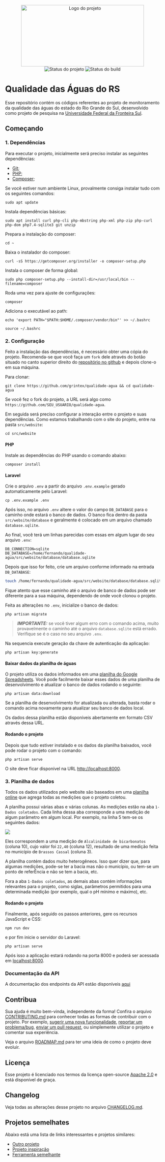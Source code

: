 <p align="center">
    <img width="400" height="200" src=".github/logo.png" title="Logo do projeto"><br />
    <img src="https://img.shields.io/maintenance/yes/2020?style=for-the-badge" title="Status do projeto">
    <img src="https://img.shields.io/github/workflow/status/grintex/template/Main?label=Build&logo=github&logoColor=white&style=for-the-badge" title="Status do build">
</p>

# Qualidade das Águas do RS

Esse repositório contém os códigos referentes ao projeto de monitoramento da qualidade das águas do estado do Rio Grande do Sul, desenvolvido como projeto de pesquisa na [Universidade Federal da Fronteira Sul](https://www.uffs.edu.br).

## Começando

### 1. Dependências

Para executar o projeto, inicialmente será preciso instalar as seguintes dependências:

- [Git](https://git-scm.com);
- [PHP](https://www.php.net/downloads);
- [Composer](https://getcomposer.org/download/);

Se você estiver num ambiente Linux, provalmente consiga instalar tudo com os seguintes comandos:

```
sudo apt update
```

Instala dependências básicas:

```
sudo apt install curl php-cli php-mbstring php-xml php-zip php-curl php-dom php7.4-sqlite3 git unzip
```

Prepara a instalação do composer:

```
cd ~
```

Baixa o instalador do composer:

```
curl -sS https://getcomposer.org/installer -o composer-setup.php
```

Instala o composer de forma global:

```
sudo php composer-setup.php --install-dir=/usr/local/bin --filename=composer
```

Roda uma vez para ajuste de configurações:

```
composer
```

Adiciona o executável ao path:

```
echo 'export PATH="$PATH:$HOME/.composer/vendor/bin"' >> ~/.bashrc
```

```
source ~/.bashrc
```

### 2. Configuração

Feito a instalação das dependências, é necessário obter uma cópia do projeto. Recomenda-se que você faça um `fork` dele através do botão situado no canto superior direito do [repositório no github](https://github.com/grintex/qualidade-agua) e depois clone-o em sua máquina.

Para clonar:

```
git clone https://github.com/grintex/qualidade-agua && cd qualidade-agua
```

Se você fez o fork do projeto, a URL será algo como `https://github.com/SEU_USUARIO/qualidade-agua`.

Em seguida será preciso configurar a interação entre o projeto e suas dependências. Como estamos trabalhando com o site do projeto, entre na pasta `src/website`:

```
cd src/website
```

#### PHP

Instale as dependências do PHP usando o comando abaixo:

```
composer install
```

#### Laravel

Crie o arquivo `.env` a partir do arquivo `.env.example` gerado automaticamente pelo Laravel:

```
cp .env.example .env
```

Após isso, no arquivo `.env` altere o valor do campo `DB_DATABASE` para o caminho onde estará o banco de dados. O banco fica dentro da pasta `src/website/database` e geralmente é colocado em um arquivo chamado `database.sqlite`.

Ao final, você terá um linhas parecidas com essas em algum lugar do seu arquivo `.env`:

```env
DB_CONNECTION=sqlite
DB_DATABASE=/home/fernando/qualidade-agua/src/website/database/database.sqlite
```

Depois que isso for feito, crie um arquivo conforme informado na entrada `DB_DATABASE`:

```bash
touch /home/fernando/qualidade-agua/src/website/database/database.sqlite
```

Fique atento que esse caminho até o arquivo de banco de dados pode ser diferente para a sua máquina, dependendo de onde você clonou o projeto.

Feita as alterações no `.env`, inicialize o banco de dados:

```
php artisan migrate
```
> ***IMPORTANTE:*** se você tiver algum erro com o comando acima, muito provavelmente o caminho até o arquivo `database.sqlite` está errado. Verifique se é o caso no seu arquivo `.env`.

Na sequencia execute geração da chave de autenticação da aplicação:

```
php artisan key:generate
```

#### Baixar dados da planilha de águas

O projeto utiliza os dados informados em uma [planilha do Google Spreadsheets](https://docs.google.com/spreadsheets/d/1CDgeHyoxV64-NLoJyg7eYmtzPKrVfh-s5mOUpshmk4A/edit#gid=0). Você pode facilmente baixar esses dados de uma planilha de desenvolvimento e atualizar o banco de dados rodando o seguinte:

```
php artisan data:download
```

Se a planilha de desenvolvimento for atualizada ou alterada, basta rodar o comando acima novamente para atualizar seu banco de dados local.

Os dados dessa planilha estão disponíveis abertamente em formato CSV através dessa URL.

#### Rodando o projeto

Depois que tudo estiver instalado e os dados da planilha baixados, você pode rodar o projeto com o comando:

```
php artisan serve
```

O site deve ficar disponível na URL [http://localhost:8000](http://localhost:8000).


### 3. Planilha de dados

Todos os dados utilizados pelo website são baseados em uma [planilha online](https://docs.google.com/spreadsheets/d/1CDgeHyoxV64-NLoJyg7eYmtzPKrVfh-s5mOUpshmk4A/edit?usp=sharing) que agrega todas as medições que o projeto coletou.

A planilha possui várias abas e várias colunas. As medições estão na aba `1-Dados coletados`. Cada linha dessa aba corresponde a uma medição de algum parâmetro em algum local. Por exemplo, na linha 5 tem-se os seguintes dados:

![](.github/linha-planilha.png)

Eles correspondem a uma medição de `Alcalinidade de bicarbonatos` (coluna 10), cujo valor foi `22,40` (coluna 12), resultado de uma medição feita no município de `Brassos Cassal` (coluna 3).

A planilha contém dados muito heterogêneos. Isso quer dizer que, para algumas medições, pode-se ter a bacia mas não o município, ou tem-se um ponto de referÊncia e não se tem a bacia, etc.

Fora a aba `1-Dados coletados`, as demais abas contém informações relevantes para o projeto, como siglas, parâmetros permitidos para uma determinada medição (por exemplo, qual o pH mínimo e máximo), etc.


#### Rodando o projeto

Finalmente, após seguido os passos anteriores, gere os recursos JavaScript e CSS:
```
npm run dev
```

e por fim inicie o servidor do Laravel:

```
php artisan serve
```
Após isso a aplicação estará rodando na porta 8000 e poderá ser acessada em [localhost:8000](http://localhost:8000).

### Documentação da API

A documentação dos endpoints da API estão disponíveis [aqui](https://documenter.getpostman.com/view/11057697/TVetbmFy)

## Contribua

Sua ajuda é muito bem-vinda, independente da forma! Confira o arquivo [CONTRIBUTING.md](CONTRIBUTING.md) para conhecer todas as formas de contribuir com o projeto. Por exemplo, [sugerir uma nova funcionalidade](https://github.com/grintex/template/issues/new?assignees=&labels=&template=feature_request.md&title=), [reportar um problema/bug](https://github.com/grintex/template/issues/new?assignees=&labels=bug&template=bug_report.md&title=), [enviar um pull request](https://github.com/grintex/hacktoberfest/blob/master/docs/tutorial-pull-request.md), ou simplemente utilizar o projeto e comentar sua experiência.

Veja o arquivo [ROADMAP.md](ROADMAP.md) para ter uma ideia de como o projeto deve evoluir.


## Licença

Esse projeto é licenciado nos termos da licença open-source [Apache 2.0](https://choosealicense.com/licenses/apache-2.0/) e está disponível de graça.

## Changelog

Veja todas as alterações desse projeto no arquivo [CHANGELOG.md](CHANGELOG.md).

## Projetos semelhates

Abaixo está uma lista de links interessantes e projetos similares:

* [Outro projeto](https://github.com/projeto)
* [Projeto inspiração](https://github.com/projeto)
* [Ferramenta semelhante](https://github.com/projeto)
